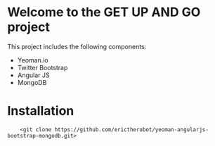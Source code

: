 Welcome to the GET UP AND GO project
=============
This project includes the following components:
*   Yeoman.io
*   Twitter Bootstrap
*   Angular JS
*   MongoDB

Installation
=============
        <git clone https://github.com/erictherobot/yeoman-angularjs-bootstrap-mongodb.git>
